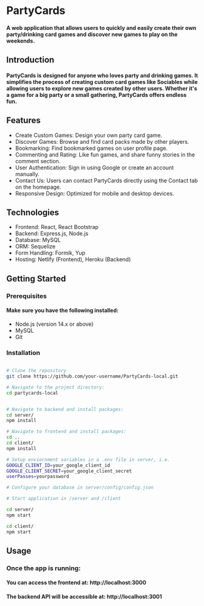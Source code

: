# PartyCards

#### A web application that allows users to quickly and easily create their own party/drinking card games and discover new games to play on the weekends.

## Introduction
#### PartyCards is designed for anyone who loves party and drinking games. It simplifies the process of creating custom card games like Sociables while allowing users to explore new games created by other users. Whether it's a game for a big party or a small gathering, PartyCards offers endless fun.

## Features

* Create Custom Games: Design your own party card game.
* Discover Games: Browse and find card packs made by other players.
* Bookmarking: Find bookmarked games on user profile page.
* Commenting and Rating: Like fun games, and share funny stories in the comment section.
* User Authentication: Sign in using Google or create an account manually.
* Contact Us: Users can contact PartyCards directly using the Contact tab on the homepage.
* Responsive Design: Optimized for mobile and desktop devices.

## Technologies

* Frontend: React, React Bootstrap
* Backend: Express.js, Node.js
* Database: MySQL
* ORM: Sequelize
* Form Handling: Formik, Yup
* Hosting: Netlify (Frontend), Heroku (Backend)

## Getting Started

### Prerequisites

#### Make sure you have the following installed:

* Node.js (version 14.x or above)
* MySQL
* Git

### Installation 

```bash

# Clone the repository
git clone https://github.com/your-username/PartyCards-local.git

# Navigate to the project directory:
cd partycards-local


# Navigate to backend and install packages:
cd server/
npm install

# Navigate to frontend and install packages:
cd ..
cd client/
npm install

# Setup enviornment variables in a .env file in server, i.e.
GOOGLE_CLIENT_ID=your_google_client_id
GOOGLE_CLIENT_SECRET=your_google_client_secret
userPasses=yourpassword

# Configure your database in server/config/config.json

# Start application in /server and /client

cd server/
npm start

cd client/
npm start

```

## Usage

### Once the app is running:

#### You can access the frontend at: http://localhost:3000
#### The backend API will be accessible at: http://localhost:3001